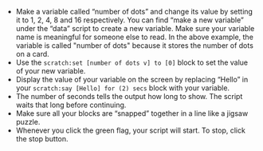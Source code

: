 -   Make a variable called “number of dots” and change its value by setting it
    to 1, 2, 4, 8 and 16 respectively.
    You can find “make a new variable” under the “data” script to create a new
    variable.
    Make sure your variable name is meaningful for someone else to read.
    In the above example, the variable is called "number of dots" because
    it stores the number of dots on a card.
-   Use the `scratch:set [number of dots v] to [0]` block to set the value of
    your new variable.
-   Display the value of your variable on the screen by replacing “Hello” in
    your `scratch:say [Hello] for (2) secs` block with your variable.
-   The number of seconds tells the output how long to show.
    The script waits that long before continuing.
-   Make sure all your blocks are “snapped” together in a line like a jigsaw
    puzzle.
-   Whenever you click the green flag, your script will start.
    To stop, click the stop button.
